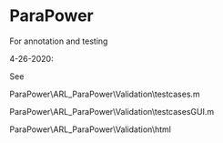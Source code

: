 # ParaPower
 For annotation and testing

4-26-2020:

See

ParaPower\ARL_ParaPower\Validation\testcases.m

ParaPower\ARL_ParaPower\Validation\testcasesGUI.m

ParaPower\ARL_ParaPower\Validation\html

